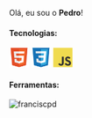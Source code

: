 Olá, eu sou o **Pedro**!


#### Tecnologias:
<p align="left">
<img src="https://raw.githubusercontent.com/devicons/devicon/master/icons/html5/html5-original.svg" alt="html5" width="36" height="36" />
<img src="https://raw.githubusercontent.com/devicons/devicon/master/icons/css3/css3-original.svg" alt="css3" width="36" height="36" />
<img src="https://raw.githubusercontent.com/devicons/devicon/master/icons/javascript/javascript-original.svg" alt="Javascript" width="36" height="36" />
</p>

#### Ferramentas:
<p align="left">
  
 </P>
 
 <p><img align="left" style="display:block;" src="https://github-readme-stats.vercel.app/api/top-langs?username=OSrB2&show_icons=true&locale=en&layout=compact" alt="franciscpd" /></p>
